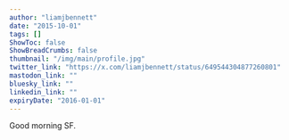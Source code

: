 ```yaml
---
author: "liamjbennett"
date: "2015-10-01"
tags: []
ShowToc: false
ShowBreadCrumbs: false
thumbnail: "/img/main/profile.jpg"
twitter_link: "https://x.com/liamjbennett/status/649544304877260801"
mastodon_link: ""
bluesky_link: ""
linkedin_link: ""
expiryDate: "2016-01-01"
---
```


Good morning SF.

